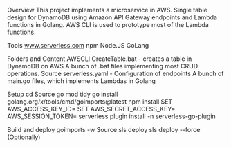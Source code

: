 

Overview
  This project implements a microservice in AWS.
  Single table design for DynamoDB using Amazon API Gateway endpoints and Lambda functions in Golang.
  AWS CLI is used to prototype most of the Lambda functions.

Tools
  www.serverless.com
  npm
  Node.JS
  GoLang
  
  
Folders and Content
  AWSCLI
    CreateTable.bat <table name>  - creates a table in DynamoDB on AWS
    A bunch of .bat files implementing most CRUD operations.
  Source
    serverless.yaml - Configuration of endpoints
    A bunch of main.go files, which implements Lambdas in Golang
    
Setup
  cd Source
  go mod tidy
  go install golang.org/x/tools/cmd/goimports@latest
  npm install
  SET AWS_ACCESS_KEY_ID=<key>
  SET AWS_SECRET_ACCESS_KEY=<key>
  AWS_SESSION_TOKEN=<key>
  serverless plugin install -n serverless-go-plugin
    
Build and deploy
  goimports -w Source
  sls deploy
  sls deploy --force  (Optionally)
  
  
